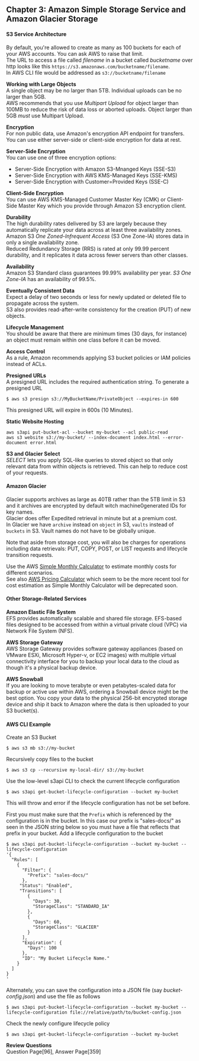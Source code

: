 ## Chapter 3: Amazon Simple Storage Service and Amazon Glacier Storage
#### S3 Service Architecture  
By default, you're allowed to create as many as 100 buckets for each of your AWS accounts. You can ask AWS to raise that limit.  
The URL to access a file called _filename_ in a bucket called _bucketname_ over http looks like this  `https://s3.amazonaws.com/bucketname/filename`.   
In AWS CLI file would be addressed as `s3://bucketname/filename`  

__Working with Large Objects__  
A single object may be no larger than 5TB. Individual uploads can be no larger than 5GB.   
AWS recommends that you use _Multipart Upload_ for object larger than 100MB to reduce the risk of data loss or aborted uploads. Object larger than 5GB _must_ use Multipart Upload.   


__Encryption__  
For non public data, use Amazon's encryption API endpoint for transfers. You can use either server-side or client-side encryption for data at rest.

__Server-Side Encryption__   
You can use one of three encryption options:  
* Server-Side Encryption with Amazon S3-Mnanged Keys (SSE-S3)
* Server-Side Encryption with AWS KMS-Managed Keys (SSE-KMS)
* Server-Side Encryption with Customer=Provided Keys (SSE-C)

__Client-Side Encryption__   
You can use AWS KMS-Managed Customer Master Key (CMK) or Client-Side Master Key which you provide through Amazon S3 encryption client.

__Durability__  
The high durability rates delivered by S3 are largely because they automatically replicate your data across at least three availability zones.  
Amazon S3 _One Zoned-Infrequent Access_ (S3 One Zone-IA) stores data in only a single availability zone.  
Reduced Redundancy Storage (RRS) is rated at only 99.99 percent durability, and it replicates it data across fewer servers than other classes.  

__Availability__  
Amazon S3 Standard class guarantees 99.99% availability per year. _S3 One Zone-IA_ has an availability of 99.5%.  

__Eventually Consistent Data__  
Expect a delay of two seconds or less for newly updated or deleted file to propagate across the system.  
S3 also provides read-after-write consistency for the creation (PUT) of new objects.    

__Lifecycle Management__  
You should be aware that there are minimum times (30 days, for instance) an object must remain within one class before it can be moved.  

__Access Control__  
As a rule, Amazon recommends applying S3 bucket policies or IAM policies instead of ACLs.  

__Presigned URLs__  
A presigned URL includes the required authentication string. To generate a presigned URL
```
$ aws s3 presign s3://MyBucketName/PrivateObject --expires-in 600
```  
This presigned URL will expire in 600s (10 Minutes).  

__Static Website Hosting__   
```
aws s3api put-bucket-acl --bucket my-bucket --acl public-read
aws s3 website s3://my-bucket/ --index-document index.html --error-document error.html
```

__S3 and Glacier Select__  
_SELECT_ lets you apply SQL-like queries to stored object so that only relevant data from within objects is retrieved. This can help to reduce cost of your requests.

#### Amazon Glacier
Glacier supports archives as large as 40TB rather than the 5TB limit in S3 and it archives are encrypted by default witch machine0generated IDs for key names.   
Glacier does offer Expedited retrieval in minute but at a premium cost.   
In Glacier we have `archive` instead on `object` in S3, `vaults` instead of `buckets` in S3.  Vault names do not have to be globally unique.  

Note that aside from storage cost, you will also be charges for operations including data retrievals: PUT, COPY, POST, or LIST requests and lifecycle transition requests.  

Use the AWS [Simple Monthly Calculator](https://calculator.s3.amazonaws.com/index.html) to estimate monthly costs for different scenarios.   
See also [AWS Pricing Calculator](https://calculator.aws/) which seem to be the more recent tool for cost estimation as Simple Monthly Calculator will be deprecated soon.  

#### Other Storage-Related Services   
__Amazon Elastic File System__   
EFS provides automatically scalable and shared file storage. EFS-based files designed to be accessed from within a virtual private cloud (VPC) via Network File System (NFS).  

__AWS Storage Gateway__  
AWS Storage Gateway provides software gateway appliances (based on VMware ESXi, Microsoft Hyper-v, or EC2 images) with multiple virtual connectivity interface for you to backup your local data to the cloud as though it's a physical backup device.

__AWS Snowball__    
If you are looking to move terabyte or even petabytes-scaled data for backup or active use within AWS, ordering a Snowball device might be the best option. You copy your data to the physical 256-bit encrypted storage device and ship it back to Amazon where the data is then uploaded to your S3 bucket(s).  

#### AWS CLI Example
Create an S3 Bucket
```
$ aws s3 mb s3://my-bucket
```
Recursively copy files to the bucket  
```
$ aws s3 cp --recursive my-local-dir/ s3://my-bucket
```
Use the low-level s3api CLI to check the current lifecycle configuration  
```
$ aws s3api get-bucket-lifecycle-configuration --bucket my-bucket
```
This will throw and error if the lifecycle configuration has not be set before.  

First you must make sure that the `Prefix` which is referenced by the configuration is in the bucket. In this case our prefix is "sales-docs/" as seen in the JSON string below so you must have a file that reflects that prefix in your bucket.
Add a lifecycle configuration to the bucket  
```
$ aws s3api put-bucket-lifecycle-configuration --bucket my-bucket --lifecycle-configuration
'{
  "Rules": [
    {
      "Filter": {
        "Prefix": "sales-docs/"
      },
     "Status": "Enabled",
     "Transitions": [
        {
          "Days": 30,
          "StorageClass": "STANDARD_IA"
        },
        {
          "Days": 60,
          "StorageClass": "GLACIER"
        }
      ],
      "Expiration": {
        "Days": 100
      },
      "ID": "My Bucket Lifecycle Name."
    }
  ]
}
'
```  
Alternately, you can save the configuration into a JSON file (say _bucket-config.json_) and use the file as follows  
```
$ aws s3api put-bucket-lifecycle-configuration --bucket my-bucket --lifecycle-configuration file://relative/path/to/bucket-config.json
```
Check the newly configure lifecycle policy  
```
$ aws s3api get-bucket-lifecycle-configuration --bucket my-bucket  
```

__Review Questions__  
Question Page[96], Answer Page[359]  
